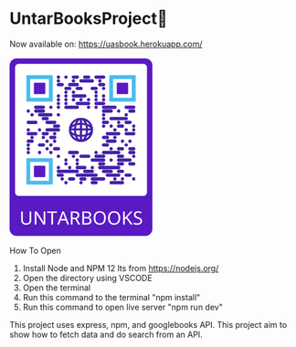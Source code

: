 # UntarBooksProject:open_book:

Now available on: https://uasbook.herokuapp.com/
<br>
<br>
<img src="Untarbooks.png" width="250">

How To Open 
1. Install Node and NPM 12 lts from https://nodejs.org/
2. Open the directory using VSCODE
3. Open the terminal
4. Run this command to the terminal "npm install"
5. Run this command to open live server "npm run dev"

This project uses express, npm, and googlebooks API.
This project aim to show how to fetch data and do search from an API.
